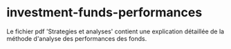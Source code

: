 # investment-funds-performances

Le fichier pdf 'Strategies et analyses' contient une explication détaillée de la méthode d'analyse des performances des fonds.
